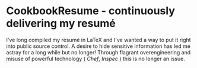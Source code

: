 # CookbookResume - continuously delivering my resumé

I've long compiled my resumé in LaTeX and I've wanted a way to put it right into public source control. A desire to hide sensitive information has led me astray for a long while but no longer! Through flagrant overengineering and misuse of powerful technology ( *Chef*, *Inspec* ) this is no longer an issue.

